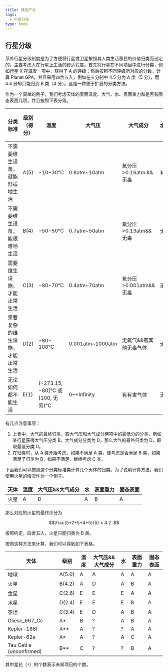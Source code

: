 ```yaml
---
title: 移民产业
tags:
  - 行星分级
type: book
---
```



## 行星分级

系外行星分级制度是为了方便将行星或卫星按照其人类生活移民的价值归类而设定的，主要考虑人在行星上生活的舒适程度。首先将行星在不同项目中进行分类，例如行星 X 在温度一项中，获得了 A 的评级；然后按照不同评级所对应的分数，计算 Planet GPA，并且采用四舍五入，例如在五分制中 4.5 分为 A 类（5 分），而 4.4 分却只能归到 B 类（4 分）。这是一种便于扩展的分类方法。

作为一个简单的例子，我们考虑天体的表面温度、大气、水、表面重力和是否有固态表面几项，并且按照下表分级。

| 分类标准                         | 级别（得分） | 温度                            | 大气压           | 大气成分               | 水 | 表面重力  | 固态表面 |
|----------------------------------|--------------|---------------------------------|------------------|------------------------|----|-----------|----------|
| 不需要维生设备，就能舒适地生活   | A(5)         | -10~30℃                         | 0.8atm~10atm     | 氧分压>0.16atm && 无毒 | 有 | 0.5g~1.2g | 有       |
| 不需要维生设备，能艰难地生活     | B(4)         | -50-50℃                         | 0.7atm~50atm     | 氧分压>0.13atm&&无毒   | 无 | 0g~1.5g   | 无       |
| 需要维生设施，才能正常生活       | C(3)         | -80-70℃                         | 0.4atm~70atm     | 氧分压>0.001atm&&无毒  | 无 | 0g~3g     | 无       |
| 需要复杂的维生设施，才能正常生活 | D(2)         | -80-100℃                        | 0.001atm~1000atm | 无氧气&&有其他无毒气体 | 无 | 0g~5g     | 无       |
| 无论如何都不能生活               | E(1)         | (-273.15, -80]℃ 或 [100, 无穷)℃ | 0~+Infinity      | 有有害气体             | 无 | >5g       | 无       |

有几点注意事项：

1. 上表中，大气的最终归类，取大气压和大气成分两项中的最低分的分类，例如某行星获得大气压分类 B，大气成分分类为 D，那么大气的最终归类为 D，即取最低分类 D。
2. 在归类时，从 A 类开始考虑，如果不满足 A 类，便考虑是否满足 B 类，如果满足了归类为 B，如果不满足，继续考虑 C 类。

下面我们可以按照这个分类标准类计算几个天体的归类。为了说明计算方法，我们使用火星的情况作为一个例子。


| 天体 | 温度 | 大气压&&大气成分 | 水 | 表面重力 | 固态表面 |
|------|------|------------------|----|----------|----------|
| 火星 | A    | D                | A  | B        | A        |

那么对应的火星的最终评分为

$$\frac{5+2+5+4+5}{5} = 4.2 .$$

按照约定，四舍五入，火星只能归类为 B 类。

按照这种方法来计算，我们可以得到如下表格。

| 天体                     | 级别   | 温度 | 大气压&&大气成分 | 水 | 表面重力 | 固态表面 |
|--------------------------|--------|------|------------------|----|----------|----------|
| 地球                     | A(5.0) | A    | A                | A  | A        | A        |
| 火星                     | B(4.2) | A    | D                | A  | B        | A        |
| 金星                     | C(2.6) | E    | E                | E  | A        | A        |
| 水星                     | D(2.4) | E    | E                | E  | B        | A        |
| 泰坦                     | C(3.4) | E    | D                | A  | B        | A        |
| Gliese_667_Cc            | A*     | B    | ?                | A  | B        | A        |
| Kepler-186f              | A**    | A    | ?                | ?  | A        | A        |
| Kepler-62e               | A*     | A    | ?                | A  | C        | A        |
| Tau Ceti e (unconfirmed) | B**    | C    | ?                | ?  | B        | A        |

其中星花（`*`）的个数表示未知项目的个数。
